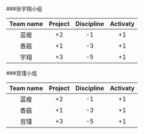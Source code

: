 
###张宇翔小组

|Team name | Project | Discipline|  Activaty |
|:--------:|:-------:|:---------:|:---------:|
|    蓝瘦 	 |    +2   |     -1	   |    +1     |
|    香菇 	 |    +1   |     -3	   |    +1     |
|    宇翔 	 |    +3   |     -5    |    +1     |


###宫瑾小组

|Team name | Project | Discipline|  Activaty |
|:--------:|:-------:|:---------:|:---------:|
|    蓝瘦 	 |    +2   |     -1	   |    +1     |
|    香菇 	 |    +1   |     -3	   |    +1     |
|    宫瑾 	 |    +3   |     -5    |    +1     |